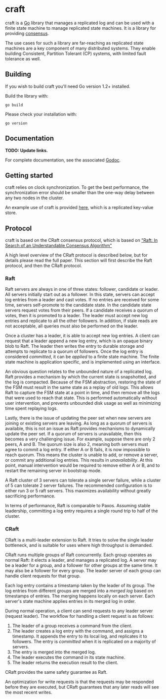 craft
====

craft is a [Go](http://www.golang.org) library that manages a replicated
log and can be used with a finite state machine to manage replicated state machines. It
is a library for providing [consensus](http://en.wikipedia.org/wiki/Consensus_(computer_science)).

The use cases for such a library are far-reaching as replicated state
machines are a key component of many distributed systems. They enable
building Consistent, Partition Tolerant (CP) systems, with limited
fault tolerance as well.

## Building

If you wish to build craft you'll need Go version 1.2+ installed.

Build the library with:
```
go build
```

Please check your installation with:

```
go version
```

## Documentation

**TODO: Update links.**

For complete documentation, see the associated [Godoc](http://godoc.org/github.com/hashicorp/raft).

## Getting started

craft relies on clock synchronization. To get the best performance, the synchronization error
should be smaller than the one-way delay between any two nodes in the cluster.

An example use of craft is provided [here](https://gitlab.com/feiranwang/craft_example), which is a replicated key-value store.

## Protocol

craft is based on the CRaft consensus protocol, which is based on
["Raft: In Search of an Understandable Consensus Algorithm"](https://raft.github.io/raft.pdf)

A high level overview of the CRaft protocol is described below, but for details please read the full paper.
This section will first describe the Raft protocol, and then the CRaft protocol.

### Raft

Raft servers are always in one of three states: follower, candidate or leader. All
servers initially start out as a follower. In this state, servers can accept log entries
from a leader and cast votes. If no entries are received for some time, servers
self-promote to the candidate state. In the candidate state servers request votes from
their peers. If a candidate receives a quorum of votes, then it is promoted to a leader.
The leader must accept new log entries and replicate to all the other followers.
In addition, if stale reads are not acceptable, all queries must also be performed on
the leader.

Once a cluster has a leader, it is able to accept new log entries. A client can
request that a leader append a new log entry, which is an opaque binary blob to
Raft. The leader then writes the entry to durable storage and attempts to replicate
to a quorum of followers. Once the log entry is considered *committed*, it can be
*applied* to a finite state machine. The finite state machine is application specific,
and is implemented using an interface.

An obvious question relates to the unbounded nature of a replicated log. Raft provides
a mechanism by which the current state is snapshotted, and the log is compacted. Because
of the FSM abstraction, restoring the state of the FSM must result in the same state
as a replay of old logs. This allows Raft to capture the FSM state at a point in time,
and then remove all the logs that were used to reach that state. This is performed automatically
without user intervention, and prevents unbounded disk usage as well as minimizing
time spent replaying logs.

Lastly, there is the issue of updating the peer set when new servers are joining
or existing servers are leaving. As long as a quorum of servers is available, this
is not an issue as Raft provides mechanisms to dynamically update the peer set.
If a quorum of servers is unavailable, then this becomes a very challenging issue.
For example, suppose there are only 2 peers, A and B. The quorum size is also
2, meaning both servers must agree to commit a log entry. If either A or B fails,
it is now impossible to reach quorum. This means the cluster is unable to add,
or remove a server, or commit any additional log entries. This results in *unavailability*.
At this point, manual intervention would be required to remove either A or B,
and to restart the remaining server in bootstrap mode.

A Raft cluster of 3 servers can tolerate a single server failure, while a cluster
of 5 can tolerate 2 server failures. The recommended configuration is to either
run 3 or 5 raft servers. This maximizes availability without
greatly sacrificing performance.

In terms of performance, Raft is comparable to Paxos. Assuming stable leadership,
committing a log entry requires a single round trip to half of the cluster.

### CRaft
CRaft is a multi-leader extension to Raft. It tries to solve the single leader bottleneck,
and is suitable for uses where high throughput is demanded.

CRaft runs multiple groups of
Raft concurrently. Each group operates as normal Raft: it elects a leader, and manages a replicated log.
A server may be a leader for a group, and a follower for other groups at the same time.
It may also be a follower for every group. The leader server of each group can handle client requests for that group.

Each log entry contains a timestamp taken by the leader of its group.
The log entries from different groups are merged into a *merged log* based on timestamps of entries.
The merging happens locally on each server. Each server's state machine applies entries in its merged log in order.

During normal operation, a client can send requests to any leader server (request leader). 
The workflow for handling a client request is as follows:
1. The leader of a group receives a command from the client.
2. The leader creates a log entry with the command, and assigns a timestamp.
It appends the entry to its local log, and replicates it to followers.
The entry is *committed* when it is replicated on a majority of servers.
3. The entry is merged into the merged log.
4. The leader executes the command in its state machine.
5. The leader returns the execution result to the client.

CRaft provides the same safety guarantee as Raft.

An optimization for write requests is that the requests may be responded before they are executed,
but CRaft guarantees that any later reads will see the most recent writes.

